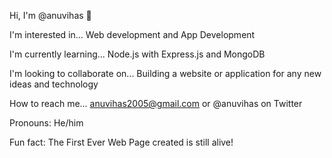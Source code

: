 Hi, I'm @anuvihas 👋

I'm interested in...  Web development and App Development

I'm currently learning... Node.js with Express.js and MongoDB

I'm looking to collaborate on... Building a website or application for any new ideas and technology

How to reach me... anuvihas2005@gmail.com or @anuvihas on Twitter

Pronouns: He/him

Fun fact: The First Ever Web Page created is still alive! 

